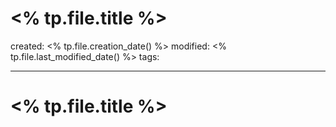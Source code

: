 
# <% tp.file.title %>

created: <% tp.file.creation_date() %>
modified: <% tp.file.last_modified_date() %>
tags: 

---
 
# <% tp.file.title %>